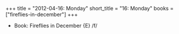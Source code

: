 +++
title = "2012-04-16: Monday"
short_title = "16: Monday"
books = ["fireflies-in-december"]
+++


* Book: Fireflies in December {E} /f/
